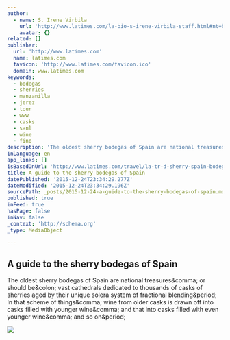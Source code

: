 ```yaml
---
author:
  - name: S. Irene Virbila
    url: 'http://www.latimes.com/la-bio-s-irene-virbila-staff.html#nt=byline'
    avatar: {}
related: []
publisher:
  url: 'http://www.latimes.com'
  name: latimes.com
  favicon: 'http://www.latimes.com/favicon.ico'
  domain: www.latimes.com
keywords:
  - bodegas
  - sherries
  - manzanilla
  - jerez
  - tour
  - www
  - casks
  - sanl
  - wine
  - fino
description: 'The oldest sherry bodegas of Spain are national treasures, or should be: vast cathedrals dedicated to thousands of casks of sherries aged by their unique solera system of fractional blending. In that scheme of things, wine from older casks is drawn off into casks filled with younger wine, and that into casks filled with even younger wine, and so on.'
inLanguage: en
app_links: []
isBasedOnUrl: 'http://www.latimes.com/travel/la-tr-d-sherry-spain-bodegas-20150802-story.html'
title: A guide to the sherry bodegas of Spain
datePublished: '2015-12-24T23:34:29.277Z'
dateModified: '2015-12-24T23:34:29.196Z'
sourcePath: _posts/2015-12-24-a-guide-to-the-sherry-bodegas-of-spain.md
published: true
inFeed: true
hasPage: false
inNav: false
_context: 'http://schema.org'
_type: MediaObject

---
```

<article style=""><h1>A guide to the sherry bodegas of Spain</h1><p>The oldest sherry bodegas of Spain are national treasures&amp;comma; or should be&amp;colon; vast cathedrals dedicated to thousands of casks of sherries aged by their unique solera system of fractional blending&amp;period; In that scheme of things&amp;comma; wine from older casks is drawn off into casks filled with younger wine&amp;comma; and that into casks filled with even younger wine&amp;comma; and so on&amp;period;</p><img src="http://www.trbimg.com/img-55bbfcd2/turbine/la-tr-d-sherry-spain-bodegas-20150802" /></article>